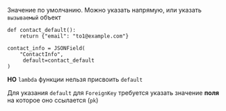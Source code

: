 Значение по умолчанию. Можно указать напрямую, или указать `вызываемый` объект

```
def contact_default():
    return {"email": "to1@example.com"}

contact_info = JSONField(
	"ContactInfo",
	 default=contact_default
)
```

**НО** `lambda` функции нельзя присвоить `default`

Для указания `default` для `ForeignKey` требуется указать значение **поля** на которое оно ссылается (`pk`)
